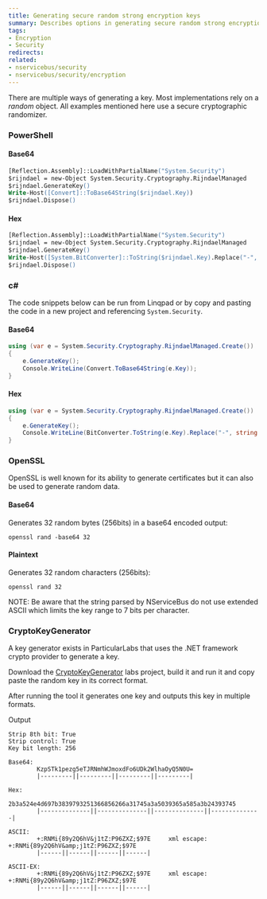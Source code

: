 ```yaml
---
title: Generating secure random strong encryption keys
summary: Describes options in generating secure random strong encryption keys
tags:
- Encryption
- Security
redirects:
related:
- nservicebus/security
- nservicebus/security/encryption
---
```


There are multiple ways of generating a key. Most implementations rely on a *random* object. All examples mentioned here use a secure cryptographic randomizer.


### PowerShell


#### Base64

```ps
[Reflection.Assembly]::LoadWithPartialName("System.Security")
$rijndael = new-Object System.Security.Cryptography.RijndaelManaged
$rijndael.GenerateKey()
Write-Host([Convert]::ToBase64String($rijndael.Key))
$rijndael.Dispose()
```

#### Hex

```ps
[Reflection.Assembly]::LoadWithPartialName("System.Security")
$rijndael = new-Object System.Security.Cryptography.RijndaelManaged
$rijndael.GenerateKey()
Write-Host([System.BitConverter]::ToString($rijndael.Key).Replace("-", "").ToLowerInvariant())
$rijndael.Dispose()
```

### c# ###

The code snippets below can be run from Linqpad or by copy and pasting the code in a new project and referencing `System.Security`.


#### Base64

```cs
using (var e = System.Security.Cryptography.RijndaelManaged.Create())
{
	e.GenerateKey();
    Console.WriteLine(Convert.ToBase64String(e.Key));
}
```


#### Hex

```cs
using (var e = System.Security.Cryptography.RijndaelManaged.Create())
{
	e.GenerateKey();
    Console.WriteLine(BitConverter.ToString(e.Key).Replace("-", string.Empty).ToLowerInvariant());
}
```


### OpenSSL

OpenSSL is well known for its ability to generate certificates but it can also be used to generate random data.


#### Base64

Generates 32 random bytes (256bits) in a base64 encoded output:

```dos
openssl rand -base64 32
```


#### Plaintext

Generates 32 random characters (256bits):

```dos
openssl rand 32
```

NOTE: Be aware that the string parsed by NServiceBus do not use extended ASCII which limits the key range to 7 bits per character.


### CryptoKeyGenerator

A key generator exists in ParticularLabs that uses the .NET framework crypto provider to generate a key.

Download the [CryptoKeyGenerator](https://github.com/ParticularLabs/CryptoKeyGenerator) labs project, build it and run it and copy paste the random key in its correct format.


After running the tool it generates one key and outputs this key in multiple formats.

Output

```no-highlight
Strip 8th bit: True
Strip control: True
Key bit length: 256

Base64:
        KzpSTk1pezg5eTJRNmhWJmoxdFo6UDk2WlhaOyQ5N0U=
        |---------||---------||---------||---------|

Hex:
        2b3a524e4d697b3839793251366856266a31745a3a5039365a585a3b24393745
        |--------------||--------------||--------------||--------------|

ASCII:
        +:RNMi{89y2Q6hV&j1tZ:P96ZXZ;$97E     xml escape: +:RNMi{89y2Q6hV&amp;j1tZ:P96ZXZ;$97E
        |------||------||------||------|

ASCII-EX:
        +:RNMi{89y2Q6hV&j1tZ:P96ZXZ;$97E     xml escape: +:RNMi{89y2Q6hV&amp;j1tZ:P96ZXZ;$97E
        |------||------||------||------|
```